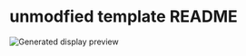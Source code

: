 # unmodfied template README

![Generated display preview](render/display.png "Generated display preview")
